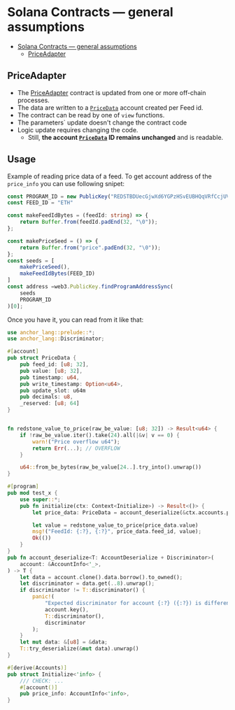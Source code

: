 # Solana Contracts — general assumptions

<!-- TOC -->
* [Solana Contracts — general assumptions](#solana-contracts--general-assumptions)
  * [PriceAdapter](#priceadapter)
<!-- TOC -->

## PriceAdapter

* The [PriceAdapter](./price_adapter/README.md) contract is updated from one or more off-chain processes.
* The data are written to a [`PriceData`](./redstone-solana-price-adapter/src/state.rs) account created per Feed id.
* The contract can be read by one of `view` functions.
* The parameters` update doesn't change the contract code
* Logic update requires changing the code.
  * Still, **the account [`PriceData`](./redstone-solana-price-adapter/src/state.rs) ID remains unchanged**
  and is readable.


## Usage
Example of reading price data of a feed. To get account address of the `price_info` you can use following snipet:

```ts
const PROGRAM_ID = new PublicKey("REDSTBDUecGjwXd6YGPzHSvEUBHQqVRfCcjUVgPiHsr")
const FEED_ID = "ETH"

const makeFeedIdBytes = (feedId: string) => {
    return Buffer.from(feedId.padEnd(32, "\0"));
};

const makePriceSeed = () => {
    return Buffer.from("price".padEnd(32, "\0"));
};
const seeds = [
    makePriceSeed(),
    makeFeedIdBytes(FEED_ID)
]
const address =web3.PublicKey.findProgramAddressSync(
    seeds
    PROGRAM_ID
)[0];
```

Once you have it, you can read from it like that:

```rust
use anchor_lang::prelude::*;
use anchor_lang::Discriminator;

#[account]
pub struct PriceData {
    pub feed_id: [u8; 32],
    pub value: [u8; 32],
    pub timestamp: u64,
    pub write_timestamp: Option<u64>,
    pub update_slot: u64m
    pub decimals: u8,
    _reserved: [u8; 64]
}


fn redstone_value_to_price(raw_be_value: [u8; 32]) -> Result<u64> {
    if !raw_be_value.iter().take(24).all(|&v| v == 0) {
        warn!("Price overflow u64");
        return Err(...); // OVERFLOW
    }

    u64::from_be_bytes(raw_be_value[24..].try_into().unwrap())
}

#[program]
pub mod test_x {
    use super::*;
    pub fn initialize(ctx: Context<Initialize>) -> Result<()> {
        let price_data: PriceData = account_deserialize(&ctx.accounts.price_info);

        let value = redstone_value_to_price(price_data.value)
        msg!("FeedId: {:?}, {:?}", price_data.feed_id, value);
        Ok(())
    }
}
pub fn account_deserialize<T: AccountDeserialize + Discriminator>(
    account: &AccountInfo<'_>,
) -> T {
    let data = account.clone().data.borrow().to_owned();
    let discriminator = data.get(..8).unwrap();
    if discriminator != T::discriminator() {
        panic!(
            "Expected discriminator for account {:?} ({:?}) is different from received {:?}",
            account.key(),
            T::discriminator(),
            discriminator
        );
    }
    let mut data: &[u8] = &data;
    T::try_deserialize(&mut data).unwrap()
}

#[derive(Accounts)]
pub struct Initialize<'info> {
    /// CHECK: ...
    #[account()]
    pub price_info: AccountInfo<'info>,
}
```
